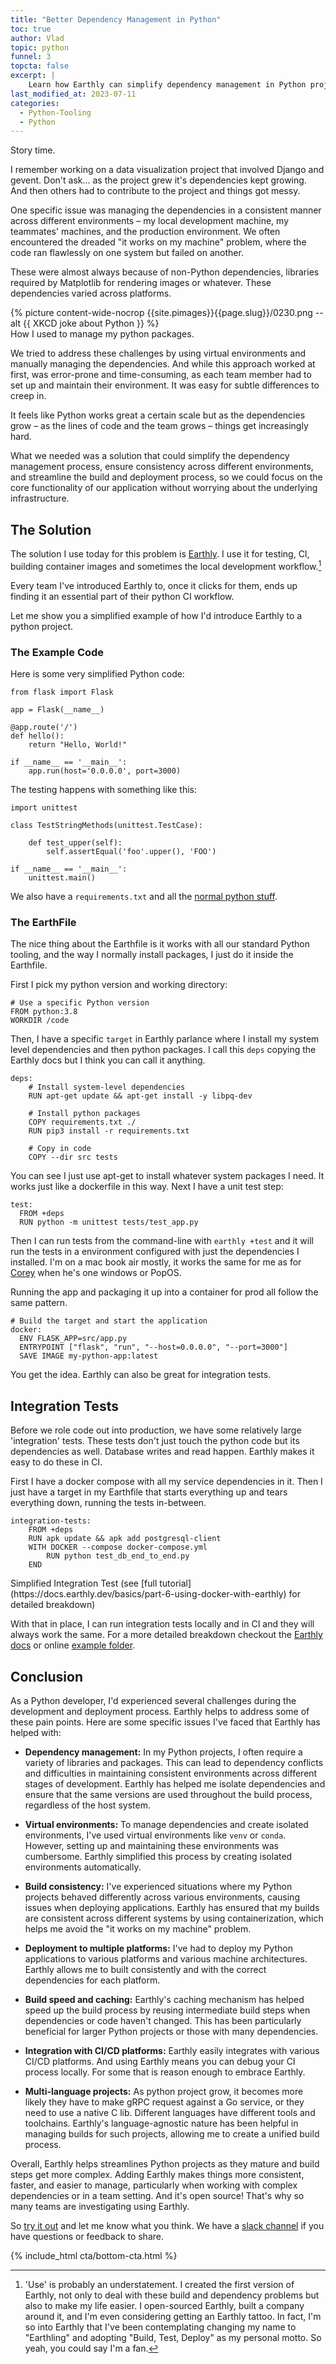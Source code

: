 ```yaml
---
title: "Better Dependency Management in Python"
toc: true
author: Vlad
topic: python
funnel: 3
topcta: false
excerpt: |
    Learn how Earthly can simplify dependency management in Python projects, ensuring consistency across different environments and streamlining the build and deployment process. Say goodbye to the "it works on my machine" problem and focus on the core functionality of your application.
last_modified_at: 2023-07-11
categories:
  - Python-Tooling
  - Python
---
```

<!-- markdownlint-disable MD036 -->

Story time.

I remember working on a data visualization project that involved Django and gevent. Don't ask... as the project grew it's dependencies kept growing. And then others had to contribute to the project and things got messy.

One specific issue was managing the dependencies in a consistent manner across different environments – my local development machine, my teammates' machines, and the production environment. We often encountered the dreaded "it works on my machine" problem, where the code ran flawlessly on one system but failed on another.

These were almost always because of non-Python dependencies, libraries required by Matplotlib for rendering images or whatever. These dependencies varied across platforms.

<div>
{% picture content-wide-nocrop {{site.pimages}}{{page.slug}}/0230.png --alt {{ XKCD joke about Python }} %}
<figcaption>How I used to manage my python packages.</figcaption>
</div>

We tried to address these challenges by using virtual environments and manually managing the dependencies. And while this approach worked at first, was error-prone and time-consuming, as each team member had to set up and maintain their environment. It was easy for subtle differences to creep in.

It feels like Python works great a certain scale but as the dependencies grow – as the lines of code and the team grows – things get increasingly hard.

What we needed was a solution that could simplify the dependency management process, ensure consistency across different environments, and streamline the build and deployment process, so we could focus on the core functionality of our application without worrying about the underlying infrastructure.

## The Solution

The solution I use today for this problem is [Earthly](https://cloud.earthly.dev/login). I use it for testing, CI, building container images and sometimes the local development workflow.[^1]

[^1]: 'Use' is probably an understatement. I created the first version of Earthly, not only to deal with these build and dependency problems but also to make my life easier. I open-sourced Earthly, built a company around it, and I'm even considering getting an Earthly tattoo. In fact, I'm so into Earthly that I've been contemplating changing my name to "Earthling" and adopting "Build, Test, Deploy" as my personal motto. So yeah, you could say I'm a fan.

Every team I've introduced Earthly to, once it clicks for them, ends up finding it an essential part of their python CI workflow.

Let me show you a simplified example of how I'd introduce Earthly to a python project.

### The Example Code

Here is some very simplified Python code:

~~~{.python caption="src/app.py"}
from flask import Flask

app = Flask(__name__)

@app.route('/')
def hello():
    return "Hello, World!"

if __name__ == '__main__':
    app.run(host='0.0.0.0', port=3000)
~~~

The testing happens with something like this:

~~~{.python caption="tests/test_app.py"}
import unittest

class TestStringMethods(unittest.TestCase):

    def test_upper(self):
        self.assertEqual('foo'.upper(), 'FOO')

if __name__ == '__main__':
    unittest.main()
~~~

We also have a `requirements.txt` and all the [normal python stuff](https://github.com/earthly/earthly/tree/main/examples/python).

### The EarthFile

The nice thing about the Earthfile is it works with all our standard Python tooling, and the way I normally install packages, I just do it inside the Earthfile.

First I pick my python version and working directory:

~~~{.dockerfile caption="Earthfile"}
# Use a specific Python version
FROM python:3.8
WORKDIR /code
~~~

Then, I have a specific `target` in Earthly parlance where I install my system level dependencies and then python packages. I call this `deps` copying the Earthly docs but I think you can call it anything.

~~~{.dockerfile caption="Earthfile"}
deps:
    # Install system-level dependencies
    RUN apt-get update && apt-get install -y libpq-dev

    # Install python packages
    COPY requirements.txt ./
    RUN pip3 install -r requirements.txt

    # Copy in code
    COPY --dir src tests
~~~

You can see I just use apt-get to install whatever system packages I need. It works just like a dockerfile in this way. Next I have a unit test step:

~~~{.dockerfile caption="Earthfile"}
test:
  FROM +deps
  RUN python -m unittest tests/test_app.py
~~~

Then I can run tests from the command-line with `earthly +test` and it will run the tests in a environment configured with just the dependencies I installed. I'm on a mac book air mostly, it works the same for me as for [Corey](https://earthly.dev/blog/authors/corey/) when he's one windows or PopOS.

Running the app and packaging it up into a container for prod all follow the same pattern.

~~~{.dockerfile caption="Earthfile"}
# Build the target and start the application
docker:
  ENV FLASK_APP=src/app.py
  ENTRYPOINT ["flask", "run", "--host=0.0.0.0", "--port=3000"]
  SAVE IMAGE my-python-app:latest
~~~

You get the idea. Earthly can also be great for integration tests.

## Integration Tests

Before we role code out into production, we have some relatively large 'integration' tests. These tests don't just touch the python code but its dependencies as well. Database writes and read happen. Earthly makes it easy to do these in CI.

First I have a docker compose with all my service dependencies in it. Then I just have a target in my Earthfile that starts everything up and tears everything down, running the tests in-between.

~~~{.dockerfile caption="Earthfile"}
integration-tests:
    FROM +deps 
    RUN apk update && apk add postgresql-client
    WITH DOCKER --compose docker-compose.yml 
        RUN python test_db_end_to_end.py
    END
~~~

<figcaption>Simplified Integration Test (see [full tutorial](https://docs.earthly.dev/basics/part-6-using-docker-with-earthly) for detailed breakdown)</figcaption>

With that in place, I can run integration tests locally and in CI and they will always work the same. For a more detailed breakdown checkout the [Earthly docs](https://docs.earthly.dev/) or online [example folder](https://docs.earthly.dev/docs/examples).

## Conclusion

As a Python developer, I'd experienced several challenges during the development and deployment process. Earthly helps to address some of these pain points. Here are some specific issues I've faced that Earthly has helped with:

* **Dependency management:** In my Python projects, I often require a variety of libraries and packages. This can lead to dependency conflicts and difficulties in maintaining consistent environments across different stages of development. Earthly has helped me isolate dependencies and ensure that the same versions are used throughout the build process, regardless of the host system.

* **Virtual environments:** To manage dependencies and create isolated environments, I've used virtual environments like `venv` or `conda`. However, setting up and maintaining these environments was cumbersome. Earthly simplified this process by creating isolated environments automatically.

* **Build consistency:** I've experienced situations where my Python projects behaved differently across various environments, causing issues when deploying applications. Earthly has ensured that my builds are consistent across different systems by using containerization, which helps me avoid the "it works on my machine" problem.

* **Deployment to multiple platforms:** I've had to deploy my Python applications to various platforms and various machine architectures. Earthly allows me to built consistently and with the correct dependencies for each platform.

* **Build speed and caching:** Earthly's caching mechanism has helped speed up the build process by reusing intermediate build steps when dependencies or code haven't changed. This has been particularly beneficial for larger Python projects or those with many dependencies.

* **Integration with CI/CD platforms:** Earthly easily integrates with various CI/CD platforms. And using Earthly means you can debug your CI process locally. For some that is reason enough to embrace Earthly.

* **Multi-language projects:** As python project grow, it becomes more likely they have to make gRPC request against a Go service, or they need to use a native C lib. Different languages have different tools and toolchains. Earthly's language-agnostic nature has been helpful in managing builds for such projects, allowing me to create a unified build process.

Overall, Earthly helps streamlines Python projects as they mature and build steps get more complex. Adding Earthly makes things more consistent, faster, and easier to manage, particularly when working with complex dependencies or in a team setting. And it's open source! That's why so many teams are investigating using Earthly.

So [try it out](https://cloud.earthly.dev/login/) and let me know what you think. We have a [slack channel](/slack) if you have questions or feedback to share.

{% include_html cta/bottom-cta.html %}
